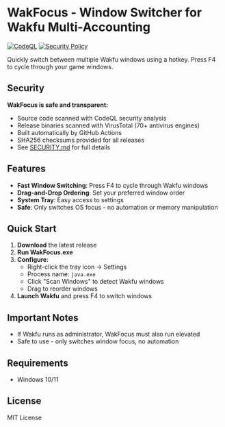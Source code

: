 # WakFocus - Window Switcher for Wakfu Multi-Accounting

[![CodeQL](https://github.com/kbarf/wakfocus/workflows/CodeQL%20Security%20Scan/badge.svg)](https://github.com/kbarf/wakfocus/actions/workflows/codeql.yml)
[![Security Policy](https://img.shields.io/badge/security-policy-blue.svg)](SECURITY.md)

Quickly switch between multiple Wakfu windows using a hotkey. Press F4 to cycle through your game windows.

## Security

**WakFocus is safe and transparent:**
- Source code scanned with CodeQL security analysis
- Release binaries scanned with VirusTotal (70+ antivirus engines)
- Built automatically by GitHub Actions
- SHA256 checksums provided for all releases
- See [SECURITY.md](SECURITY.md) for full details

## Features

- **Fast Window Switching**: Press F4 to cycle through Wakfu windows
- **Drag-and-Drop Ordering**: Set your preferred window order
- **System Tray**: Easy access to settings
- **Safe**: Only switches OS focus - no automation or memory manipulation

## Quick Start

1. **Download** the latest release
2. **Run WakFocus.exe**
3. **Configure**:
   - Right-click the tray icon → Settings
   - Process name: `java.exe`
   - Click "Scan Windows" to detect Wakfu windows
   - Drag to reorder windows
4. **Launch Wakfu** and press F4 to switch windows

## Important Notes

- If Wakfu runs as administrator, WakFocus must also run elevated
- Safe to use - only switches window focus, no automation

## Requirements

- Windows 10/11

## License

MIT License
